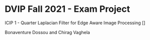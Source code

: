 # DVIP Fall 2021 - Exam Project
ICIP 1 - Quarter Laplacian Filter for Edge Aware Image Processing []

Bonaventure Dossou and Chirag Vaghela
